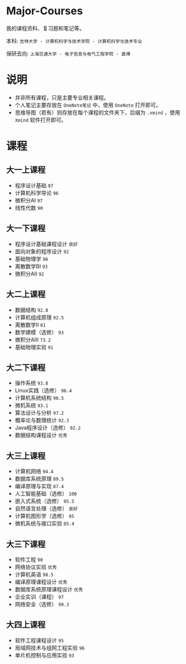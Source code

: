# Major-Courses

我的课程资料、复习题和笔记等。

本科: `吉林大学 - 计算机科学与技术学院 - 计算机科学与技术专业`

保研去向: `上海交通大学 - 电子信息与电气工程学院 - 直博`
# 说明
- 并非所有课程，只是主要专业相关课程。
- 个人笔记主要存放在 `OneNote笔记` 中，使用 `OneNote` 打开即可。
- 思维导图（若有）则存放在每个课程的文件夹下，后缀为 `.xmind` ，使用 `Xmind` 软件打开即可。
# 课程

## 大一上课程
- 程序设计基础 `97`
- 计算机科学导论 `96`
- 微积分AI `97`
- 线性代数 `90`
## 大一下课程
- 程序设计基础课程设计 `良好`
- 面向对象的程序设计 `92`
- 基础物理学 `96`
- 离散数学BI `93`
- 微积分AII `92`
## 大二上课程
- 数据结构 `92.8`
- 计算机组成原理 `92.5`
- 离散数学II `81`
- 数学建模（选修） `93`
- 微积分AIII `73.2`
- 基础物理实验 `91`
## 大二下课程
- 操作系统 `93.8`
- Linux实践（选修） `96.4`
- 计算机系统结构 `90.5`
- 微机系统 `93.1`
- 算法设计与分析 `97.2`
- 概率论与数理统计 `92.3`
- Java程序设计（选修） `92.2`
- 数据结构课程设计 `优秀`
## 大三上课程
- 计算机网络 `94.4`
- 数据库系统原理 `89.5`
- 编译原理与实现 `87.4`
- 人工智能基础（选修） `100`
- 嵌入式系统（选修） `95.5`
- 自然语言处理（选修） `良好`
- 计算机图形学（选修） `95`
- 微机系统与接口实验 `85.4`
## 大三下课程
- 软件工程 `90`
- 网络协议实验 `优秀`
- 计算机英语 `98.5`
- 编译原理课程设计 `优秀`
- 数据库系统原理课程设计 `优秀`
- 企业实训（课程） `97`
- 网络安全（选修） `99.3`
## 大四上课程
- 软件工程课程设计 `95`
- 局域网技术与组网工程实验 `96`
- 单片机控制与应用实验 `93`
